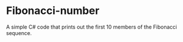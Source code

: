 # Fibonacci-number
A simple C# code that prints out the first 10 members of the Fibonacci sequence.
